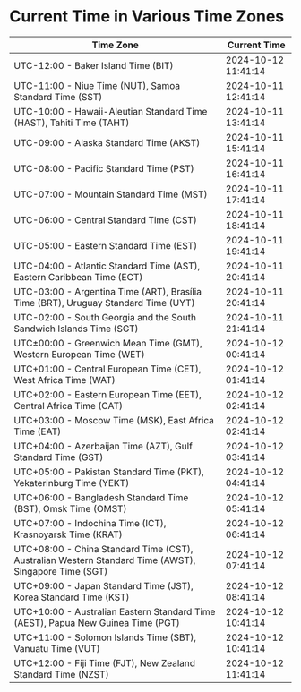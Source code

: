 # Current Time in Various Time Zones

| Time Zone | Current Time |
|-----------|--------------|
| UTC-12:00 - Baker Island Time (BIT) | 2024-10-12 11:41:14 |
| UTC-11:00 - Niue Time (NUT), Samoa Standard Time (SST) | 2024-10-11 12:41:14 |
| UTC-10:00 - Hawaii-Aleutian Standard Time (HAST), Tahiti Time (TAHT) | 2024-10-11 13:41:14 |
| UTC-09:00 - Alaska Standard Time (AKST) | 2024-10-11 15:41:14 |
| UTC-08:00 - Pacific Standard Time (PST) | 2024-10-11 16:41:14 |
| UTC-07:00 - Mountain Standard Time (MST) | 2024-10-11 17:41:14 |
| UTC-06:00 - Central Standard Time (CST) | 2024-10-11 18:41:14 |
| UTC-05:00 - Eastern Standard Time (EST) | 2024-10-11 19:41:14 |
| UTC-04:00 - Atlantic Standard Time (AST), Eastern Caribbean Time (ECT) | 2024-10-11 20:41:14 |
| UTC-03:00 - Argentina Time (ART), Brasília Time (BRT), Uruguay Standard Time (UYT) | 2024-10-11 20:41:14 |
| UTC-02:00 - South Georgia and the South Sandwich Islands Time (SGT) | 2024-10-11 21:41:14 |
| UTC±00:00 - Greenwich Mean Time (GMT), Western European Time (WET) | 2024-10-12 00:41:14 |
| UTC+01:00 - Central European Time (CET), West Africa Time (WAT) | 2024-10-12 01:41:14 |
| UTC+02:00 - Eastern European Time (EET), Central Africa Time (CAT) | 2024-10-12 02:41:14 |
| UTC+03:00 - Moscow Time (MSK), East Africa Time (EAT) | 2024-10-12 02:41:14 |
| UTC+04:00 - Azerbaijan Time (AZT), Gulf Standard Time (GST) | 2024-10-12 03:41:14 |
| UTC+05:00 - Pakistan Standard Time (PKT), Yekaterinburg Time (YEKT) | 2024-10-12 04:41:14 |
| UTC+06:00 - Bangladesh Standard Time (BST), Omsk Time (OMST) | 2024-10-12 05:41:14 |
| UTC+07:00 - Indochina Time (ICT), Krasnoyarsk Time (KRAT) | 2024-10-12 06:41:14 |
| UTC+08:00 - China Standard Time (CST), Australian Western Standard Time (AWST), Singapore Time (SGT) | 2024-10-12 07:41:14 |
| UTC+09:00 - Japan Standard Time (JST), Korea Standard Time (KST) | 2024-10-12 08:41:14 |
| UTC+10:00 - Australian Eastern Standard Time (AEST), Papua New Guinea Time (PGT) | 2024-10-12 10:41:14 |
| UTC+11:00 - Solomon Islands Time (SBT), Vanuatu Time (VUT) | 2024-10-12 10:41:14 |
| UTC+12:00 - Fiji Time (FJT), New Zealand Standard Time (NZST) | 2024-10-12 11:41:14 |
